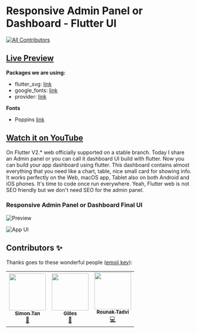 # Responsive Admin Panel or Dashboard - Flutter UI
<!-- ALL-CONTRIBUTORS-BADGE:START - Do not remove or modify this section -->
[![All Contributors](https://img.shields.io/badge/all_contributors-3-orange.svg?style=flat-square)](#contributors-)
<!-- ALL-CONTRIBUTORS-BADGE:END -->

## [Live Preview](https://abuanwar072.github.io/Flutter-Responsive-Admin-Panel-or-Dashboard/#/)

**Packages we are using:**

- flutter_svg: [link](https://pub.dev/packages/flutter_svg)
- google_fonts: [link](https://pub.dev/packages/google_fonts)
- provider: [link](https://pub.dev/packages/provider)

**Fonts**

- Poppins [link](https://fonts.google.com/specimen/Poppins)

## [Watch it on YouTube](https://youtu.be/_uOgXpEHNbc)

On Flutter V2.* web officially supported on a stable branch. Today I share an Admin panel or you can call it dashboard UI build with flutter.  Now you can build your app dashboard using flutter. This dashboard contains almost everything that you need like a chart, table, nice small card for showing info.
It works perfectly on the Web, macOS app, Tablet also on both Android and iOS phones. It's time to code once run everywhere. Yeah, Flutter web is not SEO friendly but we don't need SEO for the admin panel.

### Responsive Admin Panel or Dashboard Final UI

![Preview](/gif.gif)

![App UI](/ui.png)

## Contributors ✨

Thanks goes to these wonderful people ([emoji key](https://allcontributors.org/docs/en/emoji-key)):

<!-- ALL-CONTRIBUTORS-LIST:START - Do not remove or modify this section -->
<!-- prettier-ignore-start -->
<!-- markdownlint-disable -->
<table>
  <tr>
    <td align="center"><a href="https://github.com/simon1tan"><img src="https://avatars.githubusercontent.com/u/1250858?v=4?s=100" width="100px;" alt=""/><br /><sub><b>Simon Tan</b></sub></a><br /><a href="" title="Bug reports">🐛</a></td>
    <td align="center"><a href="https://github.com/gillescoolen"><img src="https://avatars.githubusercontent.com/u/31668393?v=4?s=100" width="100px;" alt=""/><br /><sub><b>Gilles</b></sub></a><br /><a href="" title="Bug reports">🐛</a></td>
    <td align="center"><a href="https://github.com/RounakTadvi"><img src="https://avatars.githubusercontent.com/u/38634459?v=4?s=100" width="100px;" alt=""/><br /><sub><b>Rounak Tadvi</b></sub></a><br /><a href="" title="Code">💻</a></td>    
  </tr>
</table>



<!-- ALL-CONTRIBUTORS-LIST:END -->
